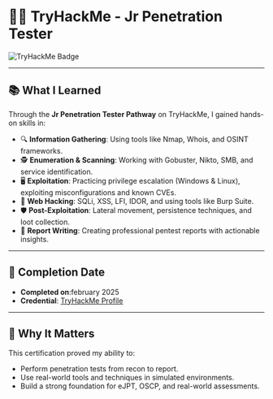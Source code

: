 # 🧑‍💻 TryHackMe - Jr Penetration Tester

![TryHackMe Badge](https://tryhackme-certificates.s3-eu-west-1.amazonaws.com/THM-QEQMJFOCEB.png)

---

## 📚 What I Learned

Through the **Jr Penetration Tester Pathway** on TryHackMe, I gained hands-on skills in:

- 🔍 **Information Gathering**: Using tools like Nmap, Whois, and OSINT frameworks.
- 🕵️ **Enumeration & Scanning**: Working with Gobuster, Nikto, SMB, and service identification.
- 🖥️ **Exploitation**: Practicing privilege escalation (Windows & Linux), exploiting misconfigurations and known CVEs.
- 🧪 **Web Hacking**: SQLi, XSS, LFI, IDOR, and using tools like Burp Suite.
- 🛡️ **Post-Exploitation**: Lateral movement, persistence techniques, and loot collection.
- 🧠 **Report Writing**: Creating professional pentest reports with actionable insights.

---

## 🏁 Completion Date

- **Completed on**:february 2025
- **Credential**: [TryHackMe Profile](https://tryhackme.com/p/HACKNB)

---

## 🚀 Why It Matters

This certification proved my ability to:
- Perform penetration tests from recon to report.
- Use real-world tools and techniques in simulated environments.
- Build a strong foundation for eJPT, OSCP, and real-world assessments.

